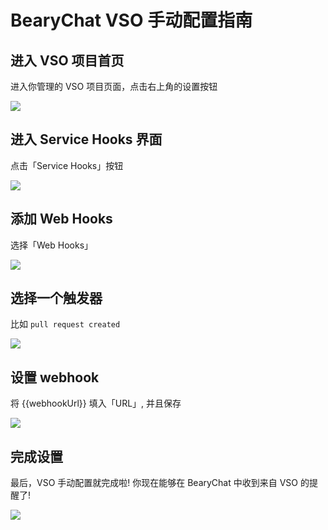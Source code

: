 # BearyChat VSO 手动配置指南

## 进入 VSO 项目首页

进入你管理的 VSO 项目页面，点击右上角的设置按钮

![](http://7jpt3p.com1.z0.glb.clouddn.com/FtPvh6nVPuSCMrHZE_EzXkMttnFj)

## 进入 Service Hooks 界面

点击「Service Hooks」按钮

![](http://7jpt3p.com1.z0.glb.clouddn.com/FmfviHJiwE2siZbdp4U3UVzxy_UK)

## 添加 Web Hooks

选择「Web Hooks」

![](http://7jpt3p.com1.z0.glb.clouddn.com/FnxNaboFQBZxkoArqQh84aM_1JRb)

## 选择一个触发器

比如 `pull request created`

![](http://7jpt3p.com1.z0.glb.clouddn.com/Fvj77-k5sNaqNMS-jTYc-BnBIA6x)

## 设置 webhook

将 {{webhookUrl}} 填入「URL」, 并且保存

![](http://7jpt3p.com1.z0.glb.clouddn.com/FrfPCUNxPNSekkBSNYkqXwgxr0r2)

## 完成设置

最后，VSO 手动配置就完成啦! 你现在能够在 BearyChat 中收到来自 VSO 的提醒了!

![](http://7jpt3p.com1.z0.glb.clouddn.com/Fjn_08996QeABDq-yCjdXf32zAC7)
